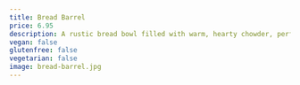 ```yaml
---
title: Bread Barrel
price: 6.95
description: A rustic bread bowl filled with warm, hearty chowder, perfect for a cozy meal.
vegan: false
glutenfree: false
vegetarian: false
image: bread-barrel.jpg
---
```

